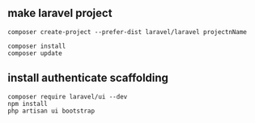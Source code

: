 ## make laravel project
```
composer create-project --prefer-dist laravel/laravel projectnName
```

```
composer install
composer update
```

## install authenticate scaffolding
```
composer require laravel/ui --dev
npm install
php artisan ui bootstrap
```
